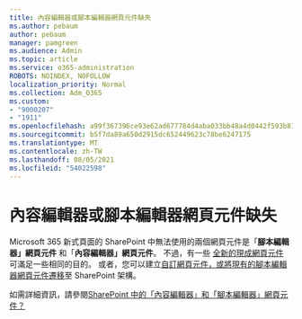 ```yaml
---
title: 內容編輯器或腳本編輯器網頁元件缺失
ms.author: pebaum
author: pebaum
manager: pamgreen
ms.audience: Admin
ms.topic: article
ms.service: o365-administration
ROBOTS: NOINDEX, NOFOLLOW
localization_priority: Normal
ms.collection: Adm_O365
ms.custom:
- "9000207"
- "1911"
ms.openlocfilehash: a99f367396ce93e62ad677784d4aba033bb48a4d0442f593b81dfaa607739403
ms.sourcegitcommit: b5f7da89a650d2915dc652449623c78be6247175
ms.translationtype: MT
ms.contentlocale: zh-TW
ms.lasthandoff: 08/05/2021
ms.locfileid: "54022598"
---
```

# <a name="content-editor-or-script-editor-web-parts-are-missing"></a>內容編輯器或腳本編輯器網頁元件缺失

Microsoft 365 新式頁面的 SharePoint 中無法使用的兩個網頁元件是「**腳本編輯器」網頁元件** 和「**內容編輯器」網頁元件**。 不過，有一些 [全新的現成網頁元件](https://support.microsoft.com/office/ed6cc9ce-8b2a-480c-a655-1b9d7615cdbd#bkmk_outofbox) 可滿足一些相同的目的。 或者，您可以建立[自訂網頁元件，或將現有的腳本編輯器網頁元件遷移](https://support.microsoft.com/office/ed6cc9ce-8b2a-480c-a655-1b9d7615cdbd#bkmk_custom)至 SharePoint 架構。  

如需詳細資訊，請參閱[SharePoint 中的「內容編輯器」和「腳本編輯器」網頁元件？](https://support.microsoft.com/office/ed6cc9ce-8b2a-480c-a655-1b9d7615cdbd)
